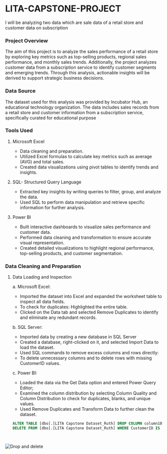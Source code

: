 # LITA-CAPSTONE-PROJECT
I will be analyzing two data which are sale data of a retail store and customer data on subscription

### Project Overview
The aim of this project is to analyze the sales performance of a retail store by exploring key metrics such as top-selling products, regional sales performance, and monthly sales trends. Additionally, the project analyzes customer data from a subscription service to identify customer segments and emerging trends. Through this analysis, actionable insights will be derived to support strategic business decisions.

### Data Source
The dataset used for this analysis was provided by Incubator Hub, an educational technology organization. The data includes sales records from a retail store and customer information from a subscription service, specifically curated for educational purpose

### Tools Used
1. Microsoft Excel
   - Data cleaning and preparation.
   - Utilized Excel formulas to calculate key metrics such as average (AVG) and total sales.
   - Created data visualizations using pivot tables to identify trends and insights.

2. SQL- Structured Query Language
   - Extracted key insights by writing queries to filter, group, and analyze the data.
   - Used SQL to perform data manipulation and retrieve specific information for further analysis.

3. Power BI
   - Built interactive dashboards to visualize sales performance and customer data.
   - Performed data cleaning and transformation to ensure accurate visual representation.
   - Created detailed visualizations to highlight regional performance, top-selling products, and customer segmentation.

### Data Cleaning and Preparation
1. Data Loading and Inspection
   
   a. Microsoft Excel:
      - Imported the dataset into Excel and expanded the worksheet table to inspect all data fields.
      - To check for duplicates: Highlighted the entire table.
      - Clicked on the Data tab and selected Remove Duplicates to identify and eliminate any redundant records.
        
   b. SQL Server:
      - Imported data by creating a new database in SQL Server
      - Created a database, right-clicked on it, and selected Import Data to load the dataset.
      - Used SQL commands to remove excess columns and rows directly:
      - To delete unnecessary columns and to delete rows with missing CustomerID values.
   
   c. Power BI:
     - Loaded the data via the Get Data option and entered Power Query Editor;
     - Examined the column distribution by selecting Column Quality and Column Distribution to check for duplicates, blanks, and unique values.
     - Used Remove Duplicates and Transform Data to further clean the dataset.
   
      ```SQL
      ALTER TABLE [dbo].[LITA Capstone Dataset_Ruth] DROP COLUMN column10;
      DELETE FROM [dbo].[LITA Capstone Dataset_Ruth] WHERE CustomerID IS NULL;

   


![Drop and delete](https://github.com/user-attachments/assets/35e32130-8367-477d-b9df-924e9897206c)





   
